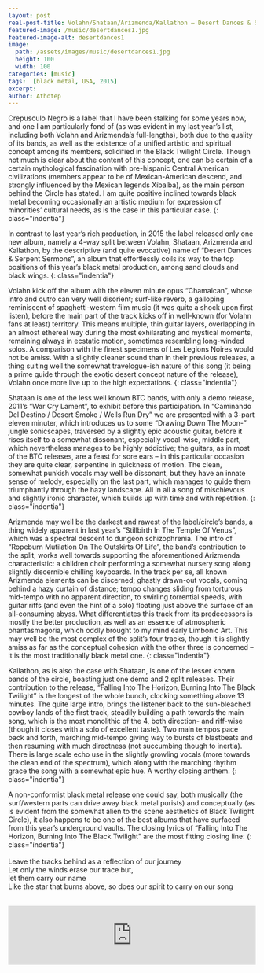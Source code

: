```yaml
---
layout: post
real-post-title: Volahn/Shataan/Arizmenda/Kallathon – Desert Dances & Serpent Sermons (Crepusculo Negro, 2015)
featured-image: /music/desertdances1.jpg
featured-image-alt: desertdances1
image:
  path: /assets/images/music/desertdances1.jpg
  height: 100
  width: 100
categories: [music]
tags:  [black metal, USA, 2015]
excerpt:
author: Athotep
---
```


Crepusculo Negro is a label that I have been stalking for some years now, and one I am particularly fond of (as was evident in my last year’s list, including both Volahn and Arizmenda’s full-lengths), both due to the quality of its bands, as well as the existence of a unified artistic and spiritual concept among its members, solidified in the Black Twilight Circle. Though not much is clear about the content of this concept, one can be certain of a certain mythological fascination with pre-hispanic Central American civilizations (members appear to be of Mexican-American descend, and strongly influenced by the Mexican legends Xibalba), as the main person behind the Circle has stated. I am quite positive inclined towards black metal becoming occasionally an artistic medium for expression of minorities’ cultural needs, as is the case in this particular case.
{: class="indentia"}

In contrast to last year’s rich production, in 2015 the label released only one new album, namely a 4-way split between Volahn, Shataan, Arizmenda and Kallathon, by the descriptive (and quite evocative) name of “Desert Dances & Serpent Sermons”, an album that effortlessly coils its way to the top positions of this year’s black metal production, among sand clouds and black wings.
{: class="indentia"}

Volahn kick off the album with the eleven minute opus “Chamalcan”, whose intro and outro can very well disorient; surf-like reverb, a galloping reminiscent of spaghetti-western film music (it was quite a shock upon first listen), before the main part of the track kicks off in well-known (for Volahn fans at least) territory. This means multiple, thin guitar layers, overlapping in an almost ethereal way during the most exhilarating and mystical moments, remaining always in ecstatic motion, sometimes resembling long-winded solos. A comparison with the finest specimens of Les Legions Noires would not be amiss. With a slightly cleaner sound than in their previous releases, a thing suiting well the somewhat travelogue-ish nature of this song (it being a prime guide through the exotic desert concept nature of the release), Volahn once more live up to the high expectations.
{: class="indentia"}

Shataan is one of the less well known BTC bands, with only a demo release, 2011’s “War Cry Lament”, to exhibit before this participation. In “Caminando Del Destino / Desert Smoke / Wells Run Dry” we are presented with a 3-part eleven minuter, which introduces us to some “Drawing Down The Moon-” jungle sonicscapes, traversed by a slightly epic acoustic guitar, before it rises itself to a somewhat dissonant, especially vocal-wise, middle part, which nevertheless manages to be highly addictive; the guitars, as in most of the BTC releases, are a feast for sore ears – in this particular occasion they are quite clear, serpentine in quickness of motion. The clean, somewhat punkish vocals may well be dissonant, but they have an innate sense of melody, especially on the last part, which manages to guide them triumphantly through the hazy landscape. All in all a song of mischievous and slightly ironic character, which builds up with time and with repetition.
{: class="indentia"}

Arizmenda may well be the darkest and rawest of the label/circle’s bands, a thing widely apparent in last year’s “Stillbirth In The Temple Of Venus”, which was a spectral descent to dungeon schizophrenia. The intro of “Ropeburn Mutilation On The Outskirts Of Life”, the band’s contribution to the split, works well towards supporting the aforementioned Arizmenda characteristic: a children choir performing a somewhat nursery song along slightly discernible chilling keyboards. In the track per se, all known Arizmenda elements can be discerned; ghastly drawn-out vocals, coming behind a hazy curtain of distance; tempo changes sliding from torturous mid-tempo with no apparent direction, to swirling torrential speeds, with guitar riffs (and even the hint of a solo) floating just above the surface of an all-consuming abyss. What differentiates this track from its predecessors is mostly the better production, as well as an essence of atmospheric phantasmagoria, which oddly brought to my mind early Limbonic Art. This may well be the most complex of the split’s four tracks, though it is slightly amiss as far as the conceptual cohesion with the other three is concerned – it is the most traditionally black metal one.
{: class="indentia"}

Kallathon, as is also the case with Shataan, is one of the lesser known bands of the circle, boasting just one demo and 2 split releases. Their contribution to the release, “Falling Into The Horizon, Burning Into The Black Twilight” is the longest of the whole bunch, clocking something above 13 minutes. The quite large intro, brings the listener back to the sun-bleached cowboy lands of the first track, steadily building a path towards the main song, which is the most monolithic of the 4, both direction- and riff-wise (though it closes with a solo of excellent taste). Two main tempos pace back and forth, marching mid-tempo giving way to bursts of blastbeats and then resuming with much directness (not succumbing though to inertia). There is large scale echo use in the slightly growling vocals (more towards the clean end of the spectrum), which along with the marching rhythm grace the song with a somewhat epic hue. A worthy closing anthem.
{: class="indentia"}

A non-conformist black metal release one could say, both musically (the surf/western parts can drive away black metal purists) and conceptually (as is evident from the somewhat alien to the scene aesthetics of Black Twilight Circle), it also happens to be one of the best albums that have surfaced from this year’s underground vaults. The closing lyrics of “Falling Into The Horizon, Burning Into The Black Twilight” are the most fitting closing line:
{: class="indentia"}  
<br>
<span class="italic">Leave the tracks behind as a reflection of
our journey<br>
Let only the winds erase our trace but,<br>
let them carry our name<br>
Like the star that burns above, so does our spirit
to carry on our song</span>  
<br>
<iframe style="border: 0; width: 100%; height: 120px;" src="https://bandcamp.com/EmbeddedPlayer/album=1685649667/size=large/bgcol=ffffff/linkcol=0687f5/tracklist=false/artwork=small/transparent=true/" seamless><a href="http://crepusculonegro.bandcamp.com/album/cn-30-desert-dances-and-serpent-sermons">CN-30 Desert Dances and Serpent Sermons by Black Twilight Circle Compilation lll</a></iframe>